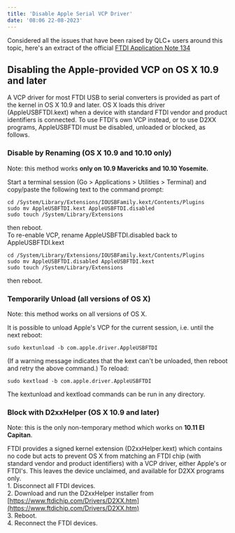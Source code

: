 ```yaml
---
title: 'Disable Apple Serial VCP Driver'
date: '08:06 22-08-2023'
---
```


Considered all the issues that have been raised by QLC+ users around this topic, here's an extract of the official [FTDI Application Note 134](https://www.ftdichip.com/Support/Documents/AppNotes/AN_134_FTDI_Drivers_Installation_Guide_for_MAC_OSX.pdf)

## Disabling the Apple-provided VCP on OS X 10.9 and later

A VCP driver for most FTDI USB to serial converters is provided as part of the kernel in OS X 10.9 and later. OS X loads this driver (AppleUSBFTDI.kext) when a device with standard FTDI vendor and product identifiers is connected. To use FTDI's own VCP instead, or to use D2XX programs, AppleUSBFTDI must be disabled, unloaded or blocked, as follows.

### Disable by Renaming (OS X 10.9 and 10.10 only)

Note: this method works **only on 10.9 Mavericks and 10.10 Yosemite.**  
  
Start a terminal session (Go > Applications > Utilities > Terminal) and copy/paste the following text to the command prompt:

```
cd /System/Library/Extensions/IOUSBFamily.kext/Contents/Plugins
sudo mv AppleUSBFTDI.kext AppleUSBFTDI.disabled
sudo touch /System/Library/Extensions
```

then reboot.  
To re-enable VCP, rename AppleUSBFTDI.disabled back to AppleUSBFTDI.kext

```
cd /System/Library/Extensions/IOUSBFamily.kext/Contents/Plugins
sudo mv AppleUSBFTDI.disabled AppleUSBFTDI.kext
sudo touch /System/Library/Extensions
```

then reboot.

### Temporarily Unload (all versions of OS X)

Note: this method works on all versions of OS X.  
  
It is possible to unload Apple's VCP for the current session, i.e. until the next reboot:

```
sudo kextunload -b com.apple.driver.AppleUSBFTDI
```

(If a warning message indicates that the kext can't be unloaded, then reboot and retry the above command.) To reload:

```
sudo kextload -b com.apple.driver.AppleUSBFTDI
```

The kextunload and kextload commands can be run in any directory.

### Block with D2xxHelper (OS X 10.9 and later)

Note: this is the only non-temporary method which works on **10.11 El Capitan**.  
  
FTDI provides a signed kernel extension (D2xxHelper.kext) which contains no code but acts to prevent OS X from matching an FTDI chip (with standard vendor and product identifiers) with a VCP driver, either Apple's or FTDI's. This leaves the device unclaimed, and available for D2XX programs only.  
1\. Disconnect all FTDI devices.  
2\. Download and run the D2xxHelper installer from [https://www.ftdichip.com/Drivers/D2XX.htm](https://www.ftdichip.com/Drivers/D2XX.htm)  
3\. Reboot.  
4\. Reconnect the FTDI devices.
